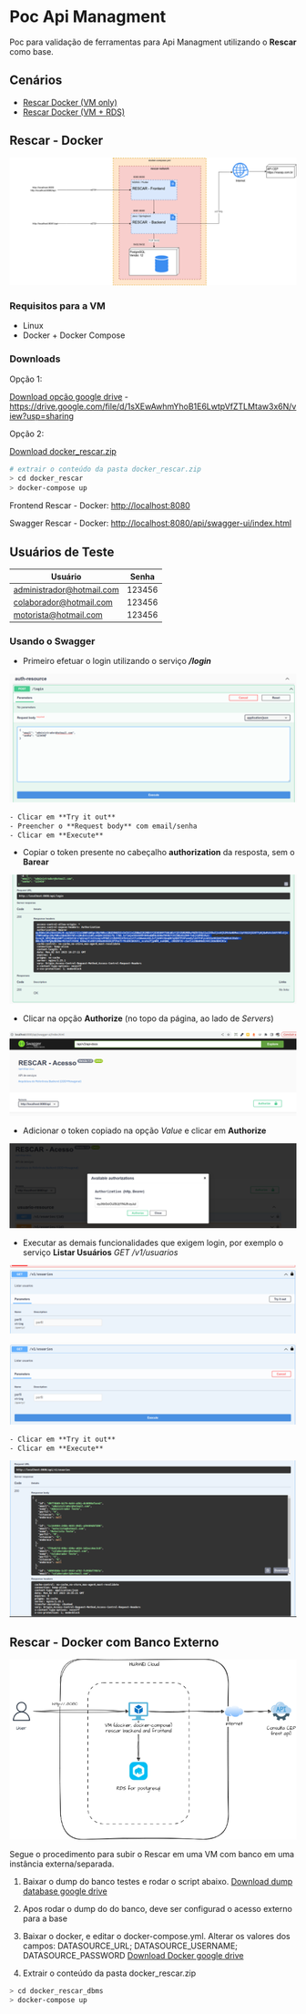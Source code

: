 # Poc Api Managment

Poc para validação de ferramentas para Api Managment utilizando o **Rescar** como base.

## Cenários

* [Rescar Docker (VM only)](#rescar---docker)
* [Rescar Docker (VM + RDS)](#rescar---docker-com-banco-externo)


## Rescar - Docker

![Topologia](docs/poc_api_magement_docker.png)

### Requisitos para a VM

* Linux
* Docker + Docker Compose

### Downloads


Opção 1:

[Download opção google drive](https://drive.google.com/file/d/1sXEwAwhmYhoB1E6LwtpVfZTLMtaw3x6N/view?usp=sharing) - https://drive.google.com/file/d/1sXEwAwhmYhoB1E6LwtpVfZTLMtaw3x6N/view?usp=sharing

Opção 2:

[Download docker_rescar.zip](https://serprogovbr-my.sharepoint.com/:u:/g/personal/theo_pavan_serpro_gov_br/EWR6zHDcdAVHhzgahmNIZ1IBd8tkQxmrtTMM79vhnB0RKg?e=MNFKmb)

``` bash
# extrair o conteúdo da pasta docker_rescar.zip
> cd docker_rescar
> docker-compose up
```

Frontend Rescar - Docker: [http://localhost:8080](http://localhost:8080)

Swagger Rescar - Docker: [http://localhost:8080/api/swagger-ui/index.html](http://localhost:8080/api/swagger-ui/index.html)

## Usuários de Teste

| Usuário                       | Senha                 |
| ----------------------------- | --------------------- |
| administrador@hotmail.com     | 123456                |
| colaborador@hotmail.com       | 123456                |
| motorista@hotmail.com         | 123456                |

### Usando o Swagger

- Primeiro efetuar o login utilizando o serviço ***/login***

![Serviço Login](docs/servico_login.png)

    - Clicar em **Try it out**
    - Preencher o **Request body** com email/senha
    - Clicar em **Execute**

- Copiar o token presente no cabeçalho **authorization** da resposta, sem o **Barear**

![Copiar Token](docs/copiar_token.png)

- Clicar na opção **Authorize** (no topo da página, ao lado de *Servers*)

![Opção Authorize](docs/swagger_authorize.png)

- Adicionar o token copiado na opção *Value* e clicar em **Authorize**

![Adicionar Token](docs/adicionar_token_authorize.png)

- Executar as demais funcionalidades que exigem login, por exemplo o serviço **Listar Usuários** *GET /v1/usuarios*

![Listar Usuários - Try it out](docs/listar_usuarios.png)

![Listar Usuários - Execute](docs/listar_usuarios_execute.png)

    - Clicar em **Try it out**
    - Clicar em **Execute**

![Listar Usuários - Resultado](docs/resultado_listar_usuarios.png)


## Rescar - Docker com Banco Externo


![VM + DBaaS](docs/rescar-dbaas.png)


Segue o procedimento para subir o Rescar em uma VM com banco em uma instância externa/separada.

1) Baixar o dump do banco testes e rodar o script abaixo.
[Download dump database google drive](https://drive.google.com/file/d/1PQ2-X-90VoyE43v3tBHprkR3_Vc_O4Vl/view?usp=drive_link)

2) Apos rodar o dump do do banco, deve ser configurad o acesso externo para a base

3) Baixar o docker, e editar o docker-compose.yml. Alterar os valores dos campos:  DATASOURCE_URL; DATASOURCE_USERNAME; DATASOURCE_PASSWORD
[Download Docker google drive](https://drive.google.com/file/d/1Ryjm8ky1ou7_jpum5vpOKreX52-oFbsh/view?usp=drive_link)

4) Extrair o conteúdo da pasta docker_rescar.zip
``` bash
> cd docker_rescar_dbms
> docker-compose up
```
